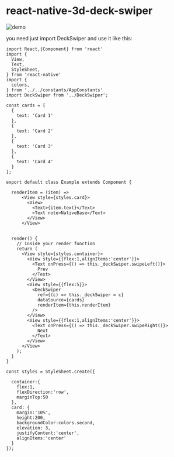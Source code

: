 # react-native-3d-deck-swiper

![demo](https://ezgif.com/maker/ezgif-5-6c22330f8f-gif-im/ezgif-5-6c22330f8f.gif)


you need just import DeckSwiper and use it like this:

    import React,{Component} from 'react'
    import {
      View,
      Text,
      StyleSheet,
    } from 'react-native'
    import {
      colors,
    } from '../../constants/AppConstants'
    import DeckSwiper from '../DeckSwiper';

    const cards = [
      {
        text: 'Card 1'
      },
      {
        text: 'Card 2'
      },
      {
        text: 'Card 3'
      },
      {
        text: 'Card 4'
      }
    ];

    export default class Example extends Component {

      renderItem = (item) =>
          <View style={styles.card}>
            <View>
              <Text>{item.text}</Text>
              <Text note>NativeBase</Text>
            </View>
          </View>


      render() {
        // inside your render function
        return (
          <View style={styles.container}>
            <View style={{flex:1,alignItems:'center'}}>
              <Text onPress={() => this._deckSwiper.swipeLeft()}>
                Prev
              </Text>
            </View>
            <View style={{flex:5}}>
              <DeckSwiper
                ref={(c) => this._deckSwiper = c}
                dataSource={cards}
                renderItem={this.renderItem}
              />
            </View>
            <View style={{flex:1,alignItems:'center'}}>
              <Text onPress={() => this._deckSwiper.swipeRight()}>
                Next
              </Text>
            </View>
          </View>
        );
      }
    }

    const styles = StyleSheet.create({

      container:{
        flex:1,
        flexDirection:'row',
        marginTop:50
      },
      card: {
        margin:'10%',
        height:200,
        backgroundColor:colors.second,
        elevation: 3,
        justifyContent:'center',
        alignItems:'center'
      }
    });
